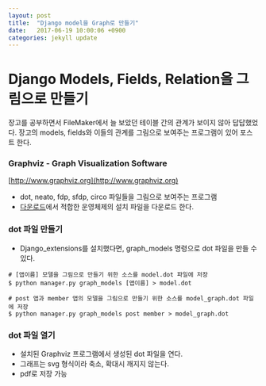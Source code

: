 ```yaml
---
layout: post
title:  "Django model을 Graph로 만들기"
date:   2017-06-19 10:00:06 +0900
categories: jekyll update
---
```


# Django Models, Fields, Relation을 그림으로 만들기

장고를 공부하면서 FileMaker에서 늘 보았던 테이블 간의 관계가 보이지 않아 답답했었다. 
장고의 models, fields와 이들의 관계를 그림으로 보여주는 프로그램이 있어 포스트 한다.

### Graphviz - Graph Visualization Software

[http://www.graphviz.org](http://www.graphviz.org)

- dot, neato, fdp, sfdp, circo 파일들을 그림으로 보여주는 프로그램
- [다운로드](http://www.graphviz.org/Download..php)에서 적합한 운영체제의 설치 파일을 다운로드 한다.


### dot 파일 만들기

- Django\_extensions를 설치했다면, graph\_models 명령으로 dot 파일을 만들 수 있다.

```
# [앱이름] 모델을 그림으로 만들기 위한 소스를 model.dot 파일에 저장
$ python manager.py graph_models [앱이름] > model.dot

# post 앱과 member 앱의 모델을 그림으로 만들기 위한 소스를 model_graph.dot 파일에 저장
$ python manager.py graph_models post member > model_graph.dot
```

### dot 파일 열기

- 설치된 Graphviz 프로그램에서 생성된 dot 파일을 연다.
- 그래프는 svg 형식이라 축소, 확대시 깨지지 않는다.
- pdf로 저장 가능

